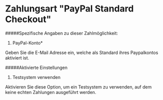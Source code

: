 # Zahlungsart "PayPal Standard Checkout"

#####Spezifische Angaben zu dieser Zahlmöglichkeit:

1. PayPal-Konto*

Geben Sie die E-Mail Adresse ein, welche als Standard ihres Paypalkontos aktiviert ist.

#####Aktivierte Einstellungen
1. Testsystem verwenden

Aktivieren Sie diese Option, um ein Testsystem zu verwenden, auf dem keine echten Zahlungen ausgeführt werden.
